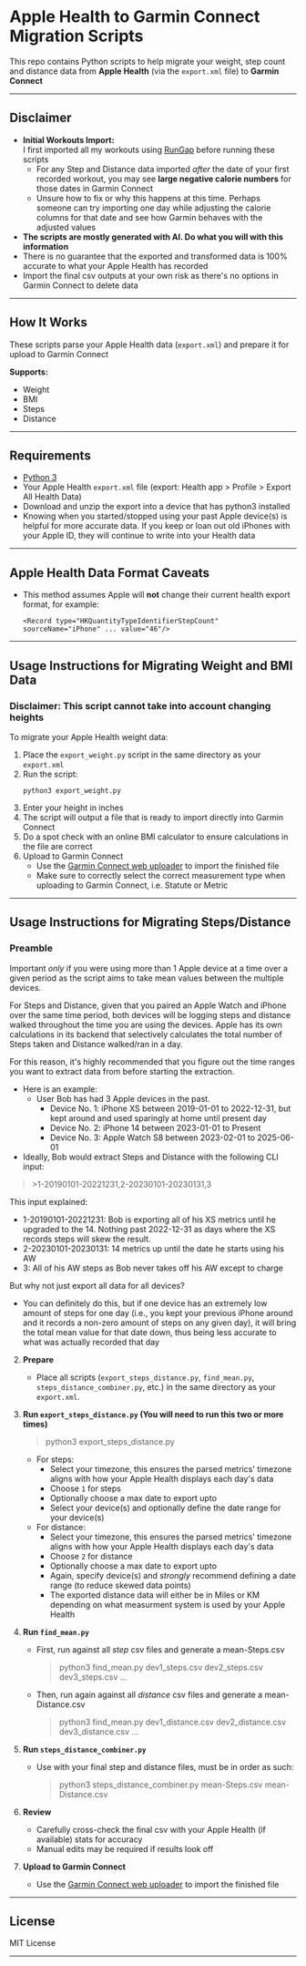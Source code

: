 # Apple Health to Garmin Connect Migration Scripts

This repo contains Python scripts to help migrate your weight, step count and distance data from **Apple Health** (via the `export.xml` file) to **Garmin Connect**

---

## Disclaimer

- **Initial Workouts Import:**  
  I first imported all my workouts using [RunGap](https://www.rungap.com/) before running these scripts
    - For any Step and Distance data imported *after* the date of your first recorded workout, you may see **large negative calorie numbers** for those dates in Garmin Connect
    - Unsure how to fix or why this happens at this time. Perhaps someone can try importing one day while adjusting the calorie columns for that date and see how Garmin behaves with the adjusted values
- **The scripts are mostly generated with AI. Do what you will with this information**
- There is no guarantee that the exported and transformed data is 100% accurate to what your Apple Health has recorded
- Import the final csv outputs at your own risk as there's no options in Garmin Connect to delete data

---

## How It Works

These scripts parse your Apple Health data (`export.xml`) and prepare it for upload to Garmin Connect

**Supports:**
- Weight
- BMI
- Steps
- Distance

---

## Requirements

- [Python 3](https://www.python.org/)
- Your Apple Health `export.xml` file (export: Health app > Profile > Export All Health Data)
- Download and unzip the export into a device that has python3 installed
- Knowing when you started/stopped using your past Apple device(s) is helpful for more accurate data. If you keep or loan out old iPhones with your Apple ID, they will continue to write into your Health data

---

## Apple Health Data Format Caveats

- This method assumes Apple will **not** change their current health export format, for example:
    ```
    <Record type="HKQuantityTypeIdentifierStepCount" sourceName="iPhone" ... value="46"/>
    ```

---

## Usage Instructions for Migrating Weight and BMI Data
### **Disclaimer: This script cannot take into account changing heights**

To migrate your Apple Health weight data:

1. Place the `export_weight.py` script in the same directory as your `export.xml`
2. Run the script:
    ```
    python3 export_weight.py
    ```
3. Enter your height in inches
4. The script will output a file that is ready to import directly into Garmin Connect
5. Do a spot check with an online BMI calculator to ensure calculations in the file are correct
6. Upload to Garmin Connect
    - Use the [Garmin Connect web uploader](https://connect.garmin.com/modern/import-data) to import the finished file
    - Make sure to correctly select the correct measurement type when uploading to Garmin Connect, i.e. Statute or Metric

---

## Usage Instructions for Migrating Steps/Distance

### **Preamble**
Important _only_ if you were using more than 1 Apple device at a time over a given period as the script aims to take mean values between the multiple devices.

For Steps and Distance, given that you paired an Apple Watch and iPhone over the same time period, both devices will be logging steps and distance walked throughout the time you are using the devices. Apple has its own calculations in its backend that selectively calculates the total number of Steps taken and Distance walked/ran in a day.

For this reason, it's highly recommended that you figure out the time ranges you want to extract data from before starting the extraction.
- Here is an example:
  - User Bob has had 3 Apple devices in the past.
    - Device No. 1: iPhone XS between 2019-01-01 to 2022-12-31, but kept around and used sparingly at home until present day
    - Device No. 2: iPhone 14 between 2023-01-01 to Present
    - Device No. 3: Apple Watch S8 between 2023-02-01 to 2025-06-01
- Ideally, Bob would extract Steps and Distance with the following CLI input:
> \>1-20190101-20221231,2-20230101-20230131,3

This input explained:
- 1-20190101-20221231: Bob is exporting all of his XS metrics until he upgraded to the 14. Nothing past 2022-12-31 as days where the XS records steps will skew the result.
- 2-20230101-20230131: 14 metrics up until the date he starts using his AW
- 3: All of his AW steps as Bob never takes off his AW except to charge

But why not just export all data for all devices?
- You can definitely do this, but if one device has an extremely low amount of steps for one day (i.e., you kept your previous iPhone around and it records a non-zero amount of steps on any given day), it will bring the total mean value for that date down, thus being less accurate to what was actually recorded that day

2. **Prepare**
    - Place all scripts (`export_steps_distance.py`, `find_mean.py`, `steps_distance_combiner.py`, etc.) in the same directory as your `export.xml`.

3. **Run `export_steps_distance.py` (You will need to run this two or more times)**
    > python3 export_steps_distance.py
    - For steps:
        - Select your timezone, this ensures the parsed metrics' timezone aligns with how your Apple Health displays each day's data
        - Choose `1` for steps
        - Optionally choose a max date to export upto
        - Select your device(s) and optionally define the date range for your device(s)
    - For distance:
        - Select your timezone, this ensures the parsed metrics' timezone aligns with how your Apple Health displays each day's data
        - Choose `2` for distance
        - Optionally choose a max date to export upto
        - Again, specify device(s) and *strongly* recommend defining a date range (to reduce skewed data points)
        - The exported distance data will either be in Miles or KM depending on what measurment system is used by your Apple Health
     
5. **Run `find_mean.py`**
    - First, run against all *step* csv files and generate a mean-Steps.csv
      > python3 find_mean.py dev1_steps.csv dev2_steps.csv dev3_steps.csv ...
    - Then, run again against all *distance* csv files and generate a mean-Distance.csv
      > python3 find_mean.py dev1_distance.csv dev2_distance.csv dev3_distance.csv ...

6. **Run `steps_distance_combiner.py`**
    - Use with your final step and distance files, must be in order as such:
      > python3 steps_distance_combiner.py mean-Steps.csv mean-Distance.csv

7. **Review**
    - Carefully cross-check the final csv with your Apple Health (if available) stats for accuracy
    - Manual edits may be required if results look off

8. **Upload to Garmin Connect**
    - Use the [Garmin Connect web uploader](https://connect.garmin.com/modern/import-data) to import the finished file

---

## License

MIT License

---
